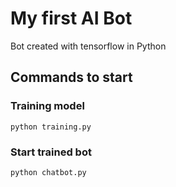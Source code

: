 # My first AI Bot

Bot created with tensorflow in Python

## Commands to start

### Training model

```
python training.py
```

### Start trained bot

```
python chatbot.py
```
